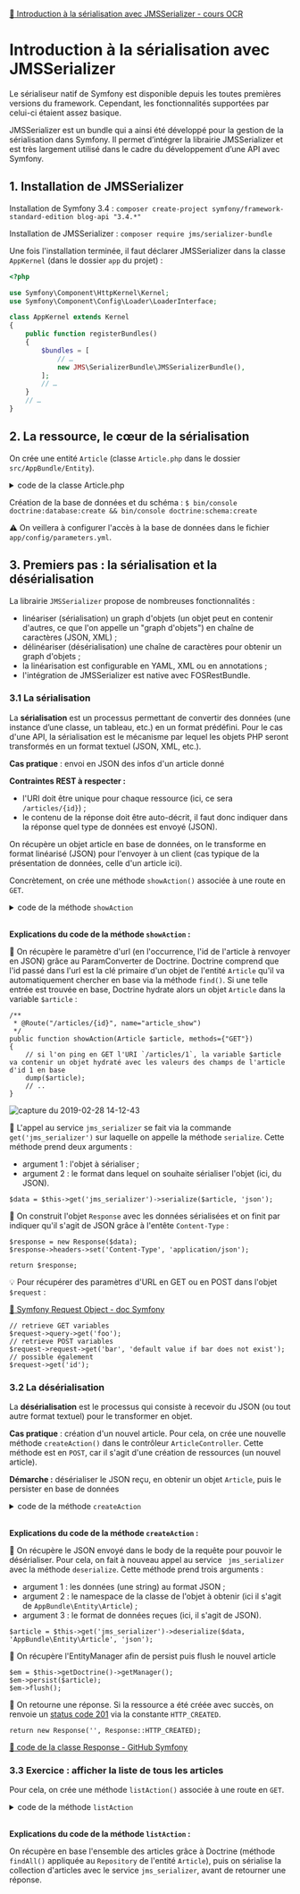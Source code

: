 [:link: Introduction à la sérialisation avec JMSSerializer - cours OCR](https://openclassrooms.com/fr/courses/4087036-construisez-une-api-rest-avec-symfony/4301996-introduction-a-la-serialisation-avec-jmsserializer)

# Introduction à la sérialisation avec JMSSerializer

Le sérialiseur natif de Symfony est disponible depuis les toutes premières versions du framework. Cependant, les fonctionnalités supportées par celui-ci étaient assez basique.

JMSSerializer est un bundle qui a ainsi été développé pour la gestion de la sérialisation dans Symfony. Il permet d’intégrer la librairie JMSSerializer et est très largement utilisé dans le cadre du développement d’une API avec Symfony.

## 1. Installation de JMSSerializer

Installation de Symfony 3.4 : `composer create-project symfony/framework-standard-edition blog-api "3.4.*"`

Installation de JMSSerializer : `composer require jms/serializer-bundle`

Une fois l'installation terminée, il faut déclarer JMSSerializer dans la classe `AppKernel` (dans le dossier `app` du projet) :

```php
<?php

use Symfony\Component\HttpKernel\Kernel;
use Symfony\Component\Config\Loader\LoaderInterface;

class AppKernel extends Kernel
{
    public function registerBundles()
    {
        $bundles = [
            // …
            new JMS\SerializerBundle\JMSSerializerBundle(),
        ];
        // …
    }
    // …
}
```

## 2. La ressource, le cœur de la sérialisation

On crée une entité `Article` (classe `Article.php` dans le dossier `src/AppBundle/Entity`).

<details>
<summary>code de la classe Article.php</summary>
<?php

namespace AppBundle\Entity;

use Doctrine\ORM\Mapping as ORM;

/**
 * @ORM\Entity
 * @ORM\Table()
 */
class Article
{
    /**
     * @ORM\Column(type="integer")
     * @ORM\Id
     * @ORM\GeneratedValue(strategy="AUTO")
     */
    private $id;

    /**
     * @ORM\Column(type="string", length=100)
     */
    private $title;

    /**
     * @ORM\Column(type="text")
     */
    private $content;

    public function getId()
    {
        return $this->id;
    }

    public function getTitle()
    {
        return $this->title;
    }

    public function setTitle($title)
    {
        $this->title = $title;

        return $this;
    }

    public function getContent()
    {
        return $this->content;
    }

    public function setContent($content)
    {
        $this->content = $content;

        return $this;
    }
}
</details>

Création de la base de données et du schéma : `$ bin/console doctrine:database:create && bin/console doctrine:schema:create`

:warning: On veillera à configurer l'accès à la base de données dans le fichier `app/config/parameters.yml`.

## 3. Premiers pas : la sérialisation et la désérialisation

La librairie `JMSSerializer` propose de nombreuses fonctionnalités :
* linéariser (sérialisation) un graph d'objets (un objet peut en contenir d'autres, ce que l'on appelle un "graph d'objets") en chaîne de caractères (JSON, XML) ;
* délinéariser (désérialisation) une chaîne de caractères pour obtenir un graph d'objets ;
* la linéarisation est configurable en YAML, XML ou en annotations ;
* l'intégration de JMSSerializer est native avec FOSRestBundle.

### 3.1 La sérialisation

La **sérialisation** est un processus permettant de convertir des données (une instance d’une classe, un tableau, etc.) en un format prédéfini. Pour le cas d'une API, la sérialisation est le mécanisme par lequel les objets PHP seront transformés en un format textuel (JSON, XML, etc.).

**Cas pratique** : envoi en JSON des infos d'un article donné

**Contraintes REST à respecter :**

* l'URI doit être unique pour chaque ressource (ici, ce sera `/articles/{id}`) ;
* le contenu de la réponse doit être auto-décrit, il faut donc indiquer dans la réponse quel type de données est envoyé (JSON).

On récupère un objet article en base de données, on le transforme en format linéarisé (JSON) pour l'envoyer à un client (cas typique de la présentation de données, celle d'un article ici).

Concrètement, on crée une méthode `showAction()` associée à une route en `GET`.

<details>
<summary>code de la méthode <code>showAction</code></summary>
<?php

namespace AppBundle\Controller;

use AppBundle\Entity\Article;
use Symfony\Component\HttpFoundation\Request;
use Symfony\Component\HttpFoundation\Response;
use Symfony\Component\Routing\Annotation\Route;
use Symfony\Bundle\FrameworkBundle\Controller\Controller;

class ArticleController extends Controller
{
    /**
     * @Route("/articles/{id}", name="article_show", methods={"GET"})
     */
    public function showAction(Article $article)
    {
        // on serialise l'objet $article
        // $article est hydraté automatiquement grâce au ParamConverter de Doctrine
        $data = $this->get('jms_serializer')->serialize($article, 'json');

        // on retourne une réponse
        $response = new Response($data);
        $response->headers->set('Content-Type', 'application/json'); 

        return $response;
    }
}
</details>

<br />

**Explications du code de la méthode `showAction` :**

:small_blue_diamond: On récupère le paramètre d'url (en l'occurrence, l'id de l'article à renvoyer en JSON) grâce au ParamConverter de Doctrine. Doctrine comprend que l'id passé dans l'url est la clé primaire d'un objet de l'entité `Article` qu'il va automatiquement chercher en base via la méthode `find()`. Si une telle entrée est trouvée en base, Doctrine hydrate alors un objet `Article` dans la variable `$article` :

```
/**
 * @Route("/articles/{id}", name="article_show")
 */
public function showAction(Article $article, methods={"GET"})
{
    // si l'on ping en GET l'URI `/articles/1`, la variable $article va contenir un objet hydraté avec les valeurs des champs de l'article d'id 1 en base
    dump($article);
    // ..
}
```

![capture du 2019-02-28 14-12-43](https://user-images.githubusercontent.com/1475600/53568855-58418200-3b63-11e9-96af-38917d145f9c.png)

:small_blue_diamond: L'appel au service `jms_serializer` se fait via la commande `get('jms_serializer')` sur laquelle on appelle la méthode `serialize`. Cette méthode prend deux arguments :
  * argument 1 : l'objet à sérialiser ;
  * argument 2 : le format dans lequel on souhaite sérialiser l'objet (ici, du JSON).

```
$data = $this->get('jms_serializer')->serialize($article, 'json');
```

:small_blue_diamond: On construit l'objet `Response` avec les données sérialisées et on finit par indiquer qu'il s'agit de JSON grâce à l'entête `Content-Type` :

```
$response = new Response($data);
$response->headers->set('Content-Type', 'application/json');

return $response;
```

:bulb: Pour récupérer des paramètres d'URL en GET ou en POST dans l'objet `$request` :

[:link: Symfony Request Object - doc Symfony](https://symfony.com/doc/current/introduction/http_fundamentals.html#symfony-request-object)

```
// retrieve GET variables
$request->query->get('foo');
// retrieve POST variables
$request->request->get('bar', 'default value if bar does not exist');
// possible également
$request->get('id');
```

### 3.2 La désérialisation

La **désérialisation** est le processus qui consiste à recevoir du JSON (ou tout autre format textuel) pour le transformer en objet.

**Cas pratique** : création d'un nouvel article. Pour cela, on crée une nouvelle méthode `createAction()` dans le contrôleur `ArticleController`. Cette méthode est en `POST`, car il s'agit d'une création de ressources (un nouvel article).

**Démarche :** désérialiser le JSON reçu, en obtenir un objet `Article`, puis le persister en base de données

<details>
<summary>code de la méthode <code>createAction</code></summary>
<?php

namespace AppBundle\Controller;

use AppBundle\Entity\Article;
use Symfony\Component\HttpFoundation\Response;
use Sensio\Bundle\FrameworkExtraBundle\Configuration\Route;
use Symfony\Bundle\FrameworkBundle\Controller\Controller;
use Sensio\Bundle\FrameworkExtraBundle\Configuration\Method;

class ArticleController extends Controller
{
    /**
     * @Route("/articles", name="article_create", methods={"POST"})
     */
    public function createAction(Request $request)
    {
        // on récupère les datas reçues en POST
        $data = $request->getContent();

        // on désérialise les datas en hydratant un objet de l'entité Article
        $article = $this->get('jms_serializer')->deserialize($data, 'AppBundle\Entity\Article', 'json');

        // on récupère l'EntityManager
        $em = $this->getDoctrine()->getManager();
        // on persist puis on flush le nouvel article
        $em->persist($article);
        $em->flush();

        // on retourne une réponse
        return new Response('', Response::HTTP_CREATED);
    }
}
</details>

<br />

**Explications du code de la méthode `createAction` :**

:small_blue_diamond: On récupère le JSON envoyé dans le body de la requête pour pouvoir le désérialiser. Pour cela, on fait à nouveau appel au service ` jms_serializer` avec la méthode `deserialize`. Cette méthode prend trois arguments :
* argument 1 : les données (une string) au format JSON ;
* argument 2 : le namespace de la classe de l'objet à obtenir (ici il s'agit de   `AppBundle\Entity\Article`) ;
* argument 3 : le format de données reçues (ici, il s'agit de JSON).

```
$article = $this->get('jms_serializer')->deserialize($data, 'AppBundle\Entity\Article', 'json');
```

:small_blue_diamond: On récupère l'EntityManager afin de persist puis flush le nouvel article

```
$em = $this->getDoctrine()->getManager();
$em->persist($article);
$em->flush();
```

:small_blue_diamond: On retourne une réponse. Si la ressource a été créée avec succès, on renvoie un [status code 201](https://developer.mozilla.org/fr/docs/Web/HTTP/Status/201) via la constante `HTTP_CREATED`.

```
return new Response('', Response::HTTP_CREATED);
```

[:link: code de la classe Response - GitHub Symfony](https://github.com/symfony/http-foundation/blob/master/Response.php)

### 3.3 Exercice : afficher la liste de tous les articles

Pour cela, on crée une méthode `listAction()` associée à une route en `GET`.

<details>
<summary>code de la méthode <code>listAction</code></summary>
<?php

namespace AppBundle\Controller;

use AppBundle\Entity\Article;
use Symfony\Component\HttpFoundation\Request;
use Symfony\Component\HttpFoundation\Response;
use Symfony\Component\Routing\Annotation\Route;
use Symfony\Bundle\FrameworkBundle\Controller\Controller;

class ArticleController extends Controller
{
    // ..

    /**
     * @Route("/articles", name="article_list", methods={"GET"})
     */
    public function listAction()
    {
        // on récupère tous les articles en base à partir du repository de l'entité Article
        $articles = $this->getDoctrine()->getRepository('AppBundle:Article')->findAll();

        // on sérialise les datas à partir des objets de l'entité Article
        $data = $this->get('jms_serializer')->serialize($articles, 'json');

        // on retourne une réponse
        $response = new Response($data);
        $response->headers->set('Content-Type', 'application/json');
        return $response;
    }
}
</details>

<br />

**Explications du code de la méthode `listAction` :**

On récupère en base l'ensemble des articles grâce à Doctrine (méthode `findAll()` appliquée au `Repository` de l'entité `Article`), puis on sérialise la collection d'articles avec le service `jms_serializer`, avant de retourner une réponse.